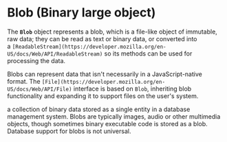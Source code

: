 # Blob (Binary large object)

The **`Blob`** object represents a blob, which is a file-like object of immutable, raw data; they can be read as text or binary data, or converted into a `[ReadableStream](https://developer.mozilla.org/en-US/docs/Web/API/ReadableStream)` so its methods can be used for processing the data.

Blobs can represent data that isn't necessarily in a JavaScript-native format. The `[File](https://developer.mozilla.org/en-US/docs/Web/API/File)` interface is based on `Blob`, inheriting blob functionality and expanding it to support files on the user's system.

a collection of binary data stored as a single entity in a database management system. Blobs are typically images, audio or other multimedia objects, though sometimes binary executable code is stored as a blob. Database support for blobs is not universal.
